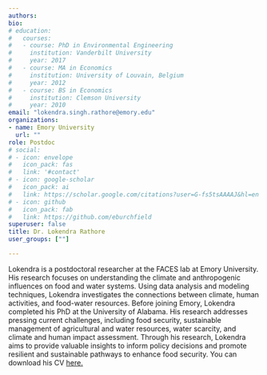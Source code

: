 ```yaml
---
authors:
bio:  
# education:
#   courses:
#   - course: PhD in Environmental Engineering
#     institution: Vanderbilt University
#     year: 2017
#   - course: MA in Economics
#     institution: University of Louvain, Belgium
#     year: 2012
#   - course: BS in Economics 
#     institution: Clemson University
#     year: 2010
email: "lokendra.singh.rathore@emory.edu"
organizations:
- name: Emory University
  url: ""
role: Postdoc
# social:
# - icon: envelope
#   icon_pack: fas
#   link: '#contact'
# - icon: google-scholar
#   icon_pack: ai
#   link: https://scholar.google.com/citations?user=G-fs5tsAAAAJ&hl=en
# - icon: github
#   icon_pack: fab
#   link: https://github.com/eburchfield
superuser: false
title: Dr. Lokendra Rathore
user_groups: [""]

---
```


Lokendra is a postdoctoral researcher at the FACES lab at Emory University. His research focuses on understanding the climate and anthropogenic influences on food and water systems. Using data analysis and modeling techniques, Lokendra investigates the connections between climate, human activities, and food-water resources. Before joining Emory, Lokendra completed his PhD at the University of Alabama. His research addresses pressing current challenges, including food security, sustainable management of agricultural and water resources, water scarcity, and climate and human impact assessment. Through his research, Lokendra aims to provide valuable insights to inform policy decisions and promote resilient and sustainable pathways to enhance food security. You can download his CV [here.](Lokendra_CV.pdf)